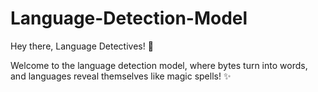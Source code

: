 # Language-Detection-Model
Hey there, Language Detectives! 👋

Welcome to the language detection model, where bytes turn into words, and languages reveal themselves like magic spells! ✨
